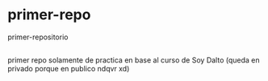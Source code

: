 # primer-repo
primer-repositorio
##
primer repo solamente de practica en base al curso de Soy Dalto (queda en privado porque en publico ndqvr xd)
